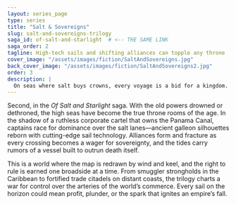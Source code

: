 ```yaml
---
layout: series_page
type: series
title: "Salt & Sovereigns"
slug: salt-and-sovereigns-trilogy
saga_id: of-salt-and-starlight  # <-- THE SAME LINK
saga_order: 2
tagline: High-tech sails and shifting alliances can topple any throne
cover_image: "/assets/images/fiction/SaltAndSovereigns.jpg"
back_cover_image: "/assets/images/fiction/SaltAndSovereigns2.jpg"
order: 3
description: |
  On seas where salt buys crowns, every voyage is a bid for a kingdom. The wind will decide who wears it.
---
```

Second, in the *Of Salt and Starlight* saga. With the old powers drowned or dethroned, the high seas have become the true throne rooms of the age. In the shadow of a ruthless corporate cartel that owns the Panama Canal, captains race for dominance over the salt lanes—ancient galleon silhouettes reborn with cutting-edge sail technology. Alliances form and fracture as every crossing becomes a wager for sovereignty, and the tides carry rumors of a vessel built to outrun death itself.

This is a world where the map is redrawn by wind and keel, and the right to rule is earned one broadside at a time. From smuggler strongholds in the Caribbean to fortified trade citadels on distant coasts, the trilogy charts a war for control over the arteries of the world’s commerce. Every sail on the horizon could mean profit, plunder, or the spark that ignites an empire’s fall.
